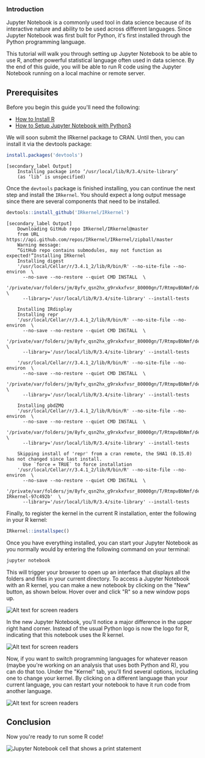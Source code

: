 
### Introduction

Jupyter Notebook is a commonly used tool in data science because of its interactive nature and ability to be used across different languages. Since Jupyter Notebook was first built for Python, it's first installed through the Python programming language. 

This tutorial will walk you through setting up Jupyter Notebook to be able to use R, another powerful statistical language often used in data science. By the end of this guide, you will be able to run R code using the Jupyter Notebook running on a local machine or remote server.

## Prerequisites

Before you begin this guide you'll need the following:

- [How to Install R](https://www.digitalocean.com/community/tutorials/how-to-install-r-on-ubuntu-16-04-2)
- [How to Setup Jupyter Notebook with Python3](https://www.digitalocean.com/community/tutorials/how-to-set-up-jupyter-notebook-for-python-3)


We will soon submit the IRkernel package to CRAN. Until then, you can install it via the devtools package:


```R
install.packages('devtools')
```

```
[secondary_label Output]
    Installing package into ‘/usr/local/lib/R/3.4/site-library’
    (as ‘lib’ is unspecified)
```

Once the `devtools` package is finished installing, you can continue the next step and install the `IRkernel`. You should expect a long output message since there are several components that need to be installed. 

```R
devtools::install_github('IRkernel/IRkernel')
```

```
[secondary_label Output]
    Downloading GitHub repo IRkernel/IRkernel@master
    from URL https://api.github.com/repos/IRkernel/IRkernel/zipball/master
    Warning message:
    “GitHub repo contains submodules, may not function as expected!”Installing IRkernel
    Installing digest
    '/usr/local/Cellar/r/3.4.1_2/lib/R/bin/R' --no-site-file --no-environ  \
      --no-save --no-restore --quiet CMD INSTALL  \
      '/private/var/folders/jm/8yfv_qsn2hx_g9rxkxfvsr_80000gn/T/RtmpvBbNmf/devtoolsb8c51b6b8be/digest'  \
      --library='/usr/local/lib/R/3.4/site-library' --install-tests 
    
    Installing IRdisplay
    Installing repr
    '/usr/local/Cellar/r/3.4.1_2/lib/R/bin/R' --no-site-file --no-environ  \
      --no-save --no-restore --quiet CMD INSTALL  \
      '/private/var/folders/jm/8yfv_qsn2hx_g9rxkxfvsr_80000gn/T/RtmpvBbNmf/devtoolsb8c4f457de0/repr'  \
      --library='/usr/local/lib/R/3.4/site-library' --install-tests 
    
    '/usr/local/Cellar/r/3.4.1_2/lib/R/bin/R' --no-site-file --no-environ  \
      --no-save --no-restore --quiet CMD INSTALL  \
      '/private/var/folders/jm/8yfv_qsn2hx_g9rxkxfvsr_80000gn/T/RtmpvBbNmf/devtoolsb8c143c40ec/IRdisplay'  \
      --library='/usr/local/lib/R/3.4/site-library' --install-tests 
    
    Installing pbdZMQ
    '/usr/local/Cellar/r/3.4.1_2/lib/R/bin/R' --no-site-file --no-environ  \
      --no-save --no-restore --quiet CMD INSTALL  \
      '/private/var/folders/jm/8yfv_qsn2hx_g9rxkxfvsr_80000gn/T/RtmpvBbNmf/devtoolsb8c69eecbc/pbdZMQ'  \
      --library='/usr/local/lib/R/3.4/site-library' --install-tests 
    
    Skipping install of 'repr' from a cran remote, the SHA1 (0.15.0) has not changed since last install.
      Use `force = TRUE` to force installation
    '/usr/local/Cellar/r/3.4.1_2/lib/R/bin/R' --no-site-file --no-environ  \
      --no-save --no-restore --quiet CMD INSTALL  \
      '/private/var/folders/jm/8yfv_qsn2hx_g9rxkxfvsr_80000gn/T/RtmpvBbNmf/devtoolsb8c5f195d91/IRkernel-IRkernel-97c492b'  \
      --library='/usr/local/lib/R/3.4/site-library' --install-tests 
  ```


Finally, to register the kernel in the current R installation, enter the following in your R kernel:


```R
IRkernel::installspec()
```

Once you have everything installed, you can start your Jupyter Notebook as you normally would by entering the following command on your terminal:

``` bash
jupyter notebook
```

This will trigger your browser to open up an interface that displays all the folders and files in your current directory. To access a Jupyter Notebook with an R kernel, you can make a new notebook by clicking on the "New" button, as shown below. Hover over and click "R" so a new window pops up. 

![Alt text for screen readers](https://imgur.com/6CdXBgo.png)

In the new Jupyter Notebook, you'll notice a major difference in the upper right hand corner. Instead of the usual Python logo is now the logo for R, indicating that this notebook uses the R kernel. 

![Alt text for screen readers](https://imgur.com/oRuFW51.png)

Now, if you want to switch programming languages for whatever reason (maybe you're working on an analysis that uses both Python and R), you can do that too. Under the "Kernel" tab, you'll find several options, including one to change your kernel. By clicking on a different language than your current language, you can restart your notebook to have it run code from another language.  

![Alt text for screen readers](https://imgur.com/2zQtXhp.png)

## Conclusion

Now you're ready to run some R code! 

![Jupyter Notebook cell that shows a print statement](https://imgur.com/GYjeA3o.png)